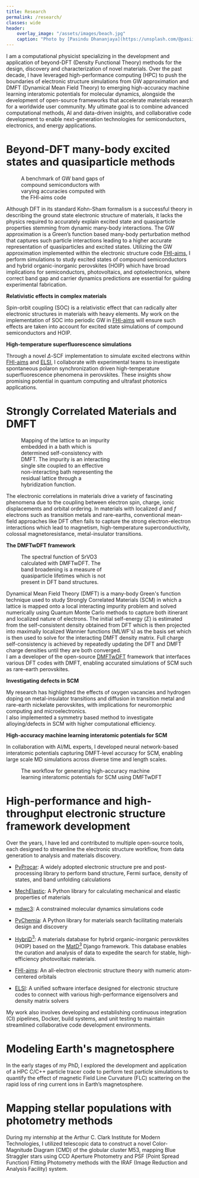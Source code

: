 ```yaml
---
title: Research
permalink: /research/
classes: wide
header:
    overlay_image: "/assets/images/beach.jpg"
    caption: "Photo by [Pasindu Dhananjaya](https://unsplash.com/@pasiiijay) on [Unsplash](https://unsplash.com)"
---
```


<div class="my-custom-notice">
I am a computational physicist specializing in the development and application of beyond-DFT (Density Functional Theory) methods for the design, discovery and characterization of novel materials. Over the past decade, I have leveraged high-performance computing (HPC) to push the boundaries of electronic structure simulations from GW approximation and DMFT (Dynamical
Mean Field Theory) to emerging high-accuracy machine learning interatomic potentials for molecular dynamics, alongside the development of open-source frameworks that accelerate materials research for a worldwide user community. My ultimate goal is to combine advanced computational methods, AI and data-driven insights, and collaborative code development to enable next-generation technologies for semiconductors, electronics, and energy applications.
</div>

# Beyond-DFT many-body excited states and quasiparticle methods

<figure style="width: 50%" class="align-right">
  <img src="{{ site.url }}{{ site.baseurl }}/assets/images/research/GW-CSC.pdf" alt="">
  <figcaption class="figure-caption text-center">A benchmark of GW band gaps of compound semiconductors with varying accuracies computed with the FHI-aims code</figcaption>
</figure>

Although DFT in its standard Kohn-Sham formalism is a successful theory in describing the ground state electronic structure of materials, it lacks the physics required to accurately explain excited state and quasiparticle properties stemming from dynamic many-body interactions.
The GW approximation is a Green’s function based many-body perturbation method that captures such particle interactions leading to a higher accurate representation of quasiparticles and excited states. Utilizing the GW approximation implemented within the electronic structure code [FHI-aims](https://fhi-aims.org), I perform simulations to study excited states of compound semiconductors and hybrid organic-inorganic perovskites (HOIP) which have broad implications for semiconductors, photovoltaics, and optoelectronics, where correct band gap and carrier dynamics predictions are essential for guiding experimental fabrication.

**Relativistic effects in complex materials**<br>

Spin-orbit coupling (SOC) is a relativistic effect that can radically alter electronic structures in materials with heavy elements. My work on the implementation of SOC into periodic GW in [FHI-aims](https://fhi-aims.org) will ensure such effects are taken into account for excited state simulations of compound semiconductors and HOIP.

**High-temperature superfluorescence simulations**<br>

Through a novel $\Delta$-SCF implementation to simulate excited electrons within [FHI-aims](https://fhi-aims.org) and [ELSI](https://wordpress.elsi-interchange.org), I collaborate with experimental teams to investigate spontaneous polaron synchronization driven high-temperature superfluorescence phenomena in perovskites. These insights show promising potential in quantum computing and ultrafast photonics applications.

# Strongly Correlated Materials and DMFT

<figure style="width: 50%" class="align-right">
  <img src="{{ site.url }}{{ site.baseurl }}/assets/images/research/impurity.pdf" alt="">
  <figcaption class="figure-caption text-center">Mapping of the lattice to an impurity embedded in a bath which is determined self-consistency with DMFT. The impurity is an interacting single site coupled to an effective non-interacting bath representing the residual lattice through a hybridization function. </figcaption>
</figure>

The electronic correlations in materials drive a variety of fascinating phenomena due to the coupling between electron spin, charge, ionic displacements and orbital ordering. In materials with localized *d* and *f* electrons such as transition metals and rare-earths, conventional mean-field approaches like DFT often fails to capture the strong electron-electron interactions which lead to magnetism, high-temperature superconductivity, colossal magnetoresistance, metal-insulator transitions.

**The DMFTwDFT framework**<br>

<figure style="width: 50%" class="align-right">
  <img src="{{ site.url }}{{ site.baseurl }}/assets/images/research/dmftwdft.png" alt="">
  <figcaption class="figure-caption text-center">The spectral function of SrVO3 calculated with DMFTwDFT. The band broadening is a measure of quasiparticle lifetimes which is not present in DFT band structures. </figcaption>
</figure>

Dynamical Mean Field Theory (DMFT) is a many-body Green's function technique used to study Strongly Correlated Materials (SCM) in which a lattice is mapped onto a local interacting impurity problem and solved numerically using Quantum Monte Carlo methods to capture both itinerant and localized nature of electrons. The initial self-energy ($\Sigma$) is estimated from the self-consistent density obtained from DFT which is then projected into maximally localized Wannier functions (MLWF's) as the basis set which is then used to solve for the interacting DMFT density matrix. Full charge self-consistency is achieved by repeatedly updating the DFT and DMFT charge densities until they are both converged.<br>
I am a developer of the open-source [DMFTwDFT](https://github.com/DMFTwDFT-project/DMFTwDFT) framework that interfaces various DFT codes with DMFT, enabling accurated simulations of SCM such as rare-earth perovskites.

**Investigating defects in SCM**<br>

My research has highlighted the effects of oxygen vacancies and hydrogen doping on metal-insulator transitions and diffusion in transition metal and rare-earth nickelate perovskites, with implications for neuromorphic computing and microelectronics.<br>
I also implemented a symmetry based method to investigate alloying/defects in SCM with higher computational efficiency.

**High-accuracy machine learning interatomic potentials for SCM**<br>

In collaboration with AI/ML experts, I developed neural network-based interatomic potentials capturing DMFT-level accuracy for SCM, enabling large scale MD simulations across diverse time and length scales.

<figure style="width: 80%" class="align-center">
  <img src="{{ site.url }}{{ site.baseurl }}/assets/images/research/nc.png" alt="">
  <figcaption class="figure-caption text-center">The workflow for generating high-accuracy machine learning interatomic potentials for SCM using DMFTwDFT</figcaption>
</figure>

# High-performance and high-throughput electronic structure framework development

Over the years, I have led and contributed to multiple open-source tools, each designed to streamline the electronic structure workflow, from data generation to analysis and materials discovery.

- [PyProcar](https://github.com/romerogroup/pyprocar/): A widely adopted electronic structure pre and post-processing library to perform band structure, Fermi surface, density of states, and band unfolding calculations

- [MechElastic](https://github.com/romerogroup/MechElastic): A Python library for calculating mechanical and elastic properties of materials

- [mdwc3](https://github.com/romerogroup/mdwc3): A constrained molecular dynamics simulations code

- [PyChemia](https://github.com/MaterialsDiscovery/PyChemia): A Python library for materials search facilitating materials design and discovery

- [HybriD$^3$](https://materials.hybrid3.duke.edu): A materials database for hybrid organic-inorganic perovskites (HOIP) based on the [MatD$^3$](https://github.com/HybriD3-database/MatD3) Django framework. This database enables the curation and analysis of data to expedite the search for stable, high-efficiency photovoltaic materials.

- [FHI-aims](https://fhi-aims.org): An all-electron electronic structure theory with numeric atom-centered orbitals

- [ELSI](https://wordpress.elsi-interchange.org): A unified software interface designed for electronic structure codes to connect with various high-performance eigensolvers and density matrix solvers

My work also involves developing and establishing continuous integration (CI) pipelines, Docker, build systems, and unit testing to maintain streamlined collaborative code development environments.

# Modeling Earth's magnetosphere

In the early stages of my PhD, I explored the development and application of a HPC C/C++ particle tracer code to perform test particle simulations to quantify the effect of magnetic Field Line Curvature (FLC) scattering on the rapid loss of ring current ions in Earth’s magnetosphere.

# Mapping stellar populations with photometry methods

During my internship at the Arthur C. Clark Institute for Modern Technologies, I utilized telescopic data to construct a novel Color‐Magnitude Diagram (CMD) of the globular cluster M53, mapping Blue Straggler stars using CCD Aperture Photometry and PSF (Point Spread Function) Fitting Photometry methods with the IRAF (Image Reduction and Analysis Facility) system.

